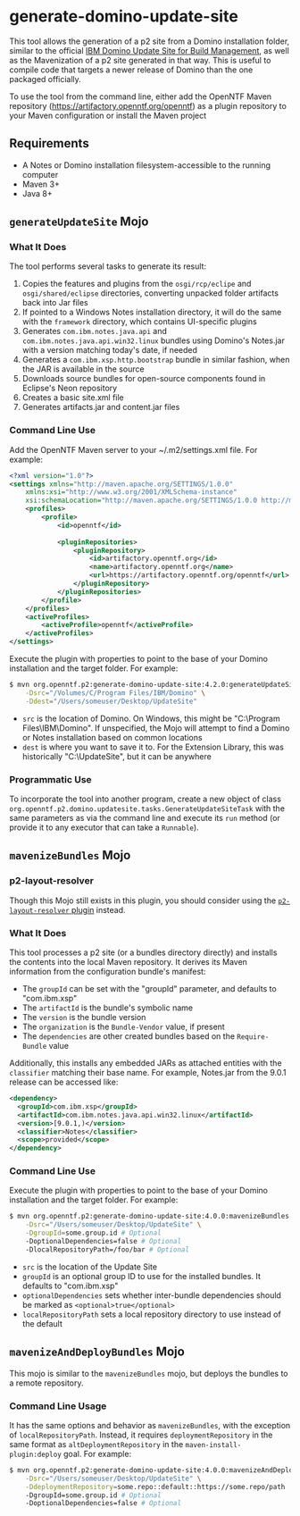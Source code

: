 # generate-domino-update-site

This tool allows the generation of a p2 site from a Domino installation folder, similar to the official [IBM Domino Update Site for Build Management](https://openntf.org/main.nsf/project.xsp?r=project/IBM%20Domino%20Update%20Site%20for%20Build%20Management), as well as the Mavenization of a p2 site generated in that way. This is useful to compile code that targets a newer release of Domino than the one packaged officially.

To use the tool from the command line, either add the OpenNTF Maven repository (https://artifactory.openntf.org/openntf) as a plugin repository to your Maven configuration or install the Maven project

## Requirements

- A Notes or Domino installation filesystem-accessible to the running computer
- Maven 3+
- Java 8+

## `generateUpdateSite` Mojo

### What It Does

The tool performs several tasks to generate its result:

1. Copies the features and plugins from the  `osgi/rcp/eclipe` and `osgi/shared/eclipse`  directories, converting unpacked folder artifacts back into Jar files
2. If pointed to a Windows Notes installation directory, it will do the same with the `framework` directory, which contains UI-specific plugins
3. Generates `com.ibm.notes.java.api` and `com.ibm.notes.java.api.win32.linux` bundles using Domino's Notes.jar with a version matching today's date, if needed
4. Generates a `com.ibm.xsp.http.bootstrap` bundle in similar fashion, when the JAR is available in the source
5. Downloads source bundles for open-source components found in Eclipse's Neon repository
6. Creates a basic site.xml file
7. Generates artifacts.jar and content.jar files

### Command Line Use

Add the OpenNTF Maven server to your ~/.m2/settings.xml file. For example:

```xml
<?xml version="1.0"?>
<settings xmlns="http://maven.apache.org/SETTINGS/1.0.0"
    xmlns:xsi="http://www.w3.org/2001/XMLSchema-instance"
    xsi:schemaLocation="http://maven.apache.org/SETTINGS/1.0.0 http://maven.apache.org/xsd/settings-1.0.0.xsd">
    <profiles>
        <profile>
            <id>openntf</id>
            
            <pluginRepositories>
                <pluginRepository>
                    <id>artifactory.openntf.org</id>
                    <name>artifactory.openntf.org</name>
                    <url>https://artifactory.openntf.org/openntf</url>
                </pluginRepository>
            </pluginRepositories>
        </profile>
    </profiles>
    <activeProfiles>
        <activeProfile>openntf</activeProfile>
    </activeProfiles>
</settings>
```

Execute the plugin with properties to point to the base of your Domino installation and the target folder. For example:

```sh
$ mvn org.openntf.p2:generate-domino-update-site:4.2.0:generateUpdateSite \
    -Dsrc="/Volumes/C/Program Files/IBM/Domino" \
    -Ddest="/Users/someuser/Desktop/UpdateSite"
```
- `src` is the location of Domino. On Windows, this might be "C:\Program Files\IBM\Domino". If unspecified, the Mojo will attempt to find a Domino or Notes installation based on common locations
- `dest` is where you want to save it to. For the Extension Library, this was historically "C:\UpdateSite", but it can be anywhere

### Programmatic Use

To incorporate the tool into another program, create a new object of class `org.openntf.p2.domino.updatesite.tasks.GenerateUpdateSiteTask` with the same parameters as via the command line and execute its `run` method (or provide it to any executor that can take a `Runnable`).

## `mavenizeBundles` Mojo

### p2-layout-resolver

Though this Mojo still exists in this plugin, you should consider using the [`p2-layout-resolver` plugin](https://github.com/OpenNTF/p2-layout-provider) instead.

### What It Does

This tool processes a p2 site (or a bundles directory directly) and installs the contents into the local Maven repository. It derives its Maven information from the configuration bundle's manifest:

- The `groupId` can be set with the "groupId" parameter, and defaults to "com.ibm.xsp"
- The `artifactId` is the bundle's symbolic name
- The `version` is the bundle version
- The `organization` is the `Bundle-Vendor` value, if present
- The `dependencies` are other created bundles based on the `Require-Bundle` value

Additionally, this installs any embedded JARs as attached entities with the `classifier` matching their base name. For example, Notes.jar from the 9.0.1 release can be accessed like:

```xml
<dependency>
  <groupId>com.ibm.xsp</groupId>
  <artifactId>com.ibm.notes.java.api.win32.linux</artifactId>
  <version>[9.0.1,)</version>
  <classifier>Notes</classifier>
  <scope>provided</scope>
</dependency>
```

### Command Line Use

Execute the plugin with properties to point to the base of your Domino installation and the target folder. For example:

```sh
$ mvn org.openntf.p2:generate-domino-update-site:4.0.0:mavenizeBundles \
    -Dsrc="/Users/someuser/Desktop/UpdateSite" \
    -DgroupId=some.group.id # Optional
    -DoptionalDependencies=false # Optional
    -DlocalRepositoryPath=/foo/bar # Optional
```

- `src` is the location of the Update Site
- `groupId` is an optional group ID to use for the installed bundles. It defaults to "com.ibm.xsp"
- `optionalDependencies` sets whether inter-bundle dependencies should be marked as `<optional>true</optional>`
- `localRepositoryPath` sets a local repository directory to use instead of the default

## `mavenizeAndDeployBundles` Mojo

This mojo is similar to the `mavenizeBundles` mojo, but deploys the bundles to a remote repository.

### Command Line Usage

It has the same options and behavior as `mavenizeBundles`, with the exception of `localRepositoryPath`. Instead, it requires `deploymentRepository` in the same format as `altDeploymentRepository` in the `maven-install-plugin:deploy` goal. For example:

```sh
$ mvn org.openntf.p2:generate-domino-update-site:4.0.0:mavenizeAndDeployBundles \
    -Dsrc="/Users/someuser/Desktop/UpdateSite" \
    -DdeploymentRepository=some.repo::default::https://some.repo/path
    -DgroupId=some.group.id # Optional
    -DoptionalDependencies=false # Optional
```



